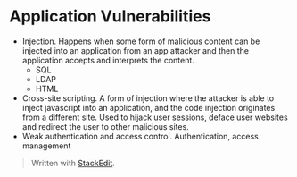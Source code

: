 # Application Vulnerabilities

- Injection. Happens when some form of malicious content can be injected into an application from an app attacker and then the application accepts and interprets the content.
	- SQL
	- LDAP
	- HTML
- Cross-site scripting. A form of injection where the attacker is able to inject javascript into an application, and the code injection originates from a different site. Used to hijack user sessions, deface user websites and redirect the user to other malicious sites.
- Weak authentication and access control. Authentication, access management 


> Written with [StackEdit](https://stackedit.io/).
<!--stackedit_data:
eyJoaXN0b3J5IjpbNzg1NzE2MDQ0XX0=
-->